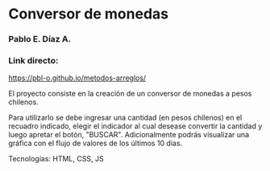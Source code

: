 
# Conversor de monedas

### Pablo E. Díaz A.

### Link directo:

https://pbl-o.github.io/metodos-arreglos/

El proyecto consiste en la creación de un conversor de monedas a pesos chilenos.

Para utilizarlo se debe ingresar una cantidad (en pesos chilenos) en el recuadro indicado, elegir el indicador al cual desease convertir la cantidad y luego apretar el botón, "BUSCAR". Adicionalmente podrás visualizar una gráfica con el flujo de valores de los últimos 10 dias.


Tecnologías: HTML, CSS, JS
